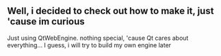 ## Well, i decided to check out how to make it, just 'cause im curious
Just using QtWebEngine.
nothing special, 'cause Qt cares about everything...  I guess, i will try to build my own engine later